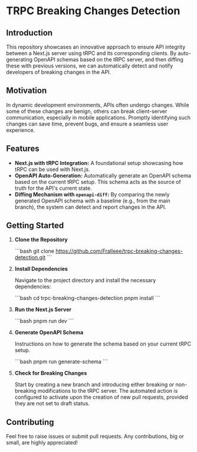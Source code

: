 # TRPC Breaking Changes Detection

## Introduction

This repository showcases an innovative approach to ensure API integrity between a Next.js server using tRPC and its corresponding clients. By auto-generating OpenAPI schemas based on the tRPC server, and then diffing these with previous versions, we can automatically detect and notify developers of breaking changes in the API.

## Motivation

In dynamic development environments, APIs often undergo changes. While some of these changes are benign, others can break client-server communication, especially in mobile applications. Promptly identifying such changes can save time, prevent bugs, and ensure a seamless user experience.

## Features

- **Next.js with tRPC Integration:** A foundational setup showcasing how tRPC can be used with Next.js.
- **OpenAPI Auto-Generation:** Automatically generate an OpenAPI schema based on the current tRPC setup. This schema acts as the source of truth for the API's current state.
- **Diffing Mechanism with `openapi-diff`:** By comparing the newly generated OpenAPI schema with a baseline (e.g., from the main branch), the system can detect and report changes in the API.

## Getting Started

1. **Clone the Repository**

   \```bash
   git clone https://github.com/Fralleee/trpc-breaking-changes-detection.git
   \```

2. **Install Dependencies**

   Navigate to the project directory and install the necessary dependencies:

   \```bash
   cd trpc-breaking-changes-detection
   pnpm install
   \```

3. **Run the Next.js Server**

   \```bash
   pnpm run dev
   \```

4. **Generate OpenAPI Schema**

   Instructions on how to generate the schema based on your current tRPC setup.

   \```bash
   pnpm run generate-schema
   \```

5. **Check for Breaking Changes**

   Start by creating a new branch and introducing either breaking or non-breaking modifications to the tRPC server. The automated action is configured to activate upon the creation of new pull requests, provided they are not set to draft status.

## Contributing

Feel free to raise issues or submit pull requests. Any contributions, big or small, are highly appreciated!
